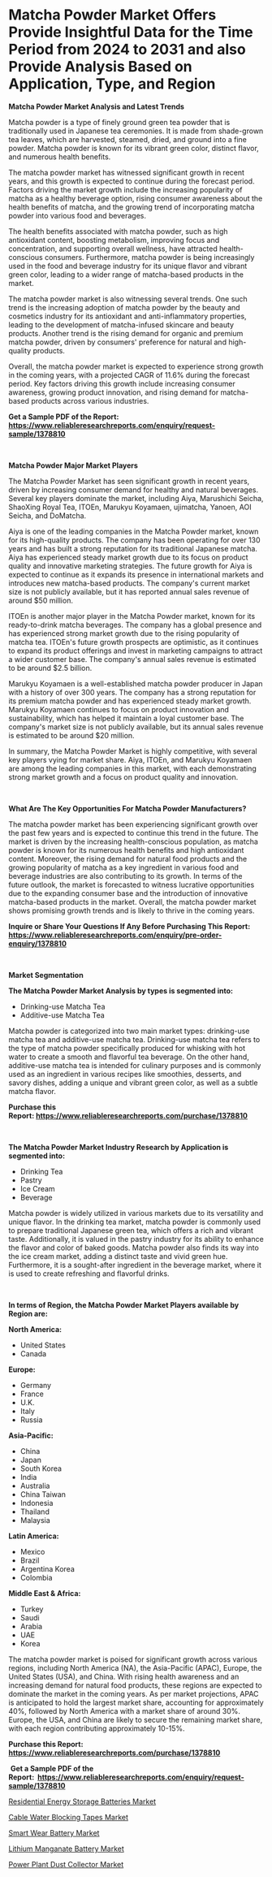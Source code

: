 <p><h1>Matcha Powder Market Offers Provide Insightful Data for the Time Period from 2024 to 2031 and also Provide Analysis Based on Application, Type, and Region</h1></p><p><strong>Matcha Powder Market Analysis and Latest Trends</strong></p>
<p><p>Matcha powder is a type of finely ground green tea powder that is traditionally used in Japanese tea ceremonies. It is made from shade-grown tea leaves, which are harvested, steamed, dried, and ground into a fine powder. Matcha powder is known for its vibrant green color, distinct flavor, and numerous health benefits.</p><p>The matcha powder market has witnessed significant growth in recent years, and this growth is expected to continue during the forecast period. Factors driving the market growth include the increasing popularity of matcha as a healthy beverage option, rising consumer awareness about the health benefits of matcha, and the growing trend of incorporating matcha powder into various food and beverages.</p><p>The health benefits associated with matcha powder, such as high antioxidant content, boosting metabolism, improving focus and concentration, and supporting overall wellness, have attracted health-conscious consumers. Furthermore, matcha powder is being increasingly used in the food and beverage industry for its unique flavor and vibrant green color, leading to a wider range of matcha-based products in the market.</p><p>The matcha powder market is also witnessing several trends. One such trend is the increasing adoption of matcha powder by the beauty and cosmetics industry for its antioxidant and anti-inflammatory properties, leading to the development of matcha-infused skincare and beauty products. Another trend is the rising demand for organic and premium matcha powder, driven by consumers' preference for natural and high-quality products.</p><p>Overall, the matcha powder market is expected to experience strong growth in the coming years, with a projected CAGR of 11.6% during the forecast period. Key factors driving this growth include increasing consumer awareness, growing product innovation, and rising demand for matcha-based products across various industries.</p></p>
<p><strong>Get a Sample PDF of the Report:&nbsp; <a href="https://www.reliableresearchreports.com/enquiry/request-sample/1378810">https://www.reliableresearchreports.com/enquiry/request-sample/1378810</a></strong></p>
<p>&nbsp;</p>
<p><strong>Matcha Powder Major Market Players</strong></p>
<p><p>The Matcha Powder Market has seen significant growth in recent years, driven by increasing consumer demand for healthy and natural beverages. Several key players dominate the market, including Aiya, Marushichi Seicha, ShaoXing Royal Tea, ITOEn, Marukyu Koyamaen, ujimatcha, Yanoen, AOI Seicha, and DoMatcha.</p><p>Aiya is one of the leading companies in the Matcha Powder market, known for its high-quality products. The company has been operating for over 130 years and has built a strong reputation for its traditional Japanese matcha. Aiya has experienced steady market growth due to its focus on product quality and innovative marketing strategies. The future growth for Aiya is expected to continue as it expands its presence in international markets and introduces new matcha-based products. The company's current market size is not publicly available, but it has reported annual sales revenue of around $50 million.</p><p>ITOEn is another major player in the Matcha Powder market, known for its ready-to-drink matcha beverages. The company has a global presence and has experienced strong market growth due to the rising popularity of matcha tea. ITOEn's future growth prospects are optimistic, as it continues to expand its product offerings and invest in marketing campaigns to attract a wider customer base. The company's annual sales revenue is estimated to be around $2.5 billion. </p><p>Marukyu Koyamaen is a well-established matcha powder producer in Japan with a history of over 300 years. The company has a strong reputation for its premium matcha powder and has experienced steady market growth. Marukyu Koyamaen continues to focus on product innovation and sustainability, which has helped it maintain a loyal customer base. The company's market size is not publicly available, but its annual sales revenue is estimated to be around $20 million.</p><p>In summary, the Matcha Powder Market is highly competitive, with several key players vying for market share. Aiya, ITOEn, and Marukyu Koyamaen are among the leading companies in this market, with each demonstrating strong market growth and a focus on product quality and innovation.</p></p>
<p>&nbsp;</p>
<p><strong>What Are The Key Opportunities For Matcha Powder Manufacturers?</strong></p>
<p><p>The matcha powder market has been experiencing significant growth over the past few years and is expected to continue this trend in the future. The market is driven by the increasing health-conscious population, as matcha powder is known for its numerous health benefits and high antioxidant content. Moreover, the rising demand for natural food products and the growing popularity of matcha as a key ingredient in various food and beverage industries are also contributing to its growth. In terms of the future outlook, the market is forecasted to witness lucrative opportunities due to the expanding consumer base and the introduction of innovative matcha-based products in the market. Overall, the matcha powder market shows promising growth trends and is likely to thrive in the coming years.</p></p>
<p><strong>Inquire or Share Your Questions If Any Before Purchasing This Report: <a href="https://www.reliableresearchreports.com/enquiry/pre-order-enquiry/1378810">https://www.reliableresearchreports.com/enquiry/pre-order-enquiry/1378810</a></strong></p>
<p>&nbsp;</p>
<p><strong>Market Segmentation</strong></p>
<p><strong>The Matcha Powder Market Analysis by types is segmented into:</strong></p>
<p><ul><li>Drinking-use Matcha Tea</li><li>Additive-use Matcha Tea</li></ul></p>
<p><p>Matcha powder is categorized into two main market types: drinking-use matcha tea and additive-use matcha tea. Drinking-use matcha tea refers to the type of matcha powder specifically produced for whisking with hot water to create a smooth and flavorful tea beverage. On the other hand, additive-use matcha tea is intended for culinary purposes and is commonly used as an ingredient in various recipes like smoothies, desserts, and savory dishes, adding a unique and vibrant green color, as well as a subtle matcha flavor.</p></p>
<p><strong>Purchase this Report:&nbsp;<a href="https://www.reliableresearchreports.com/purchase/1378810">https://www.reliableresearchreports.com/purchase/1378810</a></strong></p>
<p>&nbsp;</p>
<p><strong>The Matcha Powder Market Industry Research by Application is segmented into:</strong></p>
<p><ul><li>Drinking Tea</li><li>Pastry</li><li>Ice Cream</li><li>Beverage</li></ul></p>
<p><p>Matcha powder is widely utilized in various markets due to its versatility and unique flavor. In the drinking tea market, matcha powder is commonly used to prepare traditional Japanese green tea, which offers a rich and vibrant taste. Additionally, it is valued in the pastry industry for its ability to enhance the flavor and color of baked goods. Matcha powder also finds its way into the ice cream market, adding a distinct taste and vivid green hue. Furthermore, it is a sought-after ingredient in the beverage market, where it is used to create refreshing and flavorful drinks.</p></p>
<p>&nbsp;</p>
<p><strong>In terms of Region, the Matcha Powder Market Players available by Region are:</strong></p>
<p>
    <p> <strong> North America: </strong>
        <ul>
            <li>United States</li>
            <li>Canada</li>
        </ul>
        </p> 
    <p> <strong> Europe: </strong>
        <ul>
            <li>Germany</li>
            <li>France</li>
            <li>U.K.</li>
            <li>Italy</li>
            <li>Russia</li>
        </ul>
        </p> 
    <p> <strong> Asia-Pacific: </strong>
        <ul>
            <li>China</li>
            <li>Japan</li>
            <li>South Korea</li>
            <li>India</li>
            <li>Australia</li>
            <li>China Taiwan</li>
            <li>Indonesia</li>
            <li>Thailand</li>
            <li>Malaysia</li>
        </ul>
        </p> 
    <p> <strong> Latin America: </strong>
        <ul>
            <li>Mexico</li>
            <li>Brazil</li>
            <li>Argentina Korea</li>
            <li>Colombia</li>
        </ul>
        </p> 
    <p> <strong> Middle East & Africa: </strong>
        <ul>
            <li>Turkey</li>
            <li>Saudi</li>
            <li>Arabia</li>
            <li>UAE</li>
            <li>Korea</li>
        </ul>
    </p>
    </p>
<p><p>The matcha powder market is poised for significant growth across various regions, including North America (NA), the Asia-Pacific (APAC), Europe, the United States (USA), and China. With rising health awareness and an increasing demand for natural food products, these regions are expected to dominate the market in the coming years. As per market projections, APAC is anticipated to hold the largest market share, accounting for approximately 40%, followed by North America with a market share of around 30%. Europe, the USA, and China are likely to secure the remaining market share, with each region contributing approximately 10-15%.</p></p>
<p><strong>Purchase this Report: <a href="https://www.reliableresearchreports.com/purchase/1378810">https://www.reliableresearchreports.com/purchase/1378810</a></strong></p>
<p>&nbsp;<strong>Get a Sample PDF of the Report:&nbsp;&nbsp;<a href="https://www.reliableresearchreports.com/enquiry/request-sample/1378810">https://www.reliableresearchreports.com/enquiry/request-sample/1378810</a></strong></p>
<p><strong></strong></p>
<p><p><a href="https://github.com/juniordelafrance/Market-Research-Report-List-1/blob/main/residential-energy-storage-batteries-market.md">Residential Energy Storage Batteries Market</a></p><p><a href="https://github.com/indrystar/Market-Research-Report-List-1/blob/main/cable-water-blocking-tapes-market.md">Cable Water Blocking Tapes Market</a></p><p><a href="https://github.com/elizabethdagraca/Market-Research-Report-List-1/blob/main/smart-wear-battery-market.md">Smart Wear Battery Market</a></p><p><a href="https://github.com/khayangel/Market-Research-Report-List-1/blob/main/lithium-manganate-battery-market.md">Lithium Manganate Battery Market</a></p><p><a href="https://github.com/lababdou/Market-Research-Report-List-1/blob/main/power-plant-dust-collector-market.md">Power Plant Dust Collector Market</a></p></p>